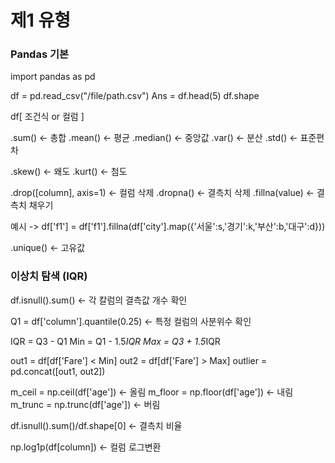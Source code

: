 # 제1 유형

### Pandas 기본

import pandas as pd

df = pd.read_csv("/file/path.csv")
Ans = df.head(5)
df.shape

df[ 조건식 or 컬럼 ]

.sum() <- 총합
.mean() <- 평균
.median() <- 중앙값
.var() <- 분산
.std() <- 표준편차

.skew() <- 왜도
.kurt() <- 첨도 


.drop([column], axis=1) <- 컬럼 삭제
.dropna() <- 결측치 삭제
.fillna(value) <- 결측치 채우기

예시 -> df['f1'] = df['f1'].fillna(df['city'].map({'서울':s,'경기':k,'부산':b,'대구':d}))

.unique() <- 고유값

### 이상치 탐색 (IQR)

df.isnull().sum()  <- 각 칼럼의 결측값 개수 확인

Q1 = df['column'].quantile(0.25)  <- 특정 컬럼의 사분위수 확인

IQR = Q3 - Q1
Min = Q1 - 1.5*IQR
Max = Q3 + 1.5*IQR

out1 = df[df['Fare'] < Min]
out2 = df[df['Fare'] > Max]
outlier = pd.concat([out1, out2])

m_ceil = np.ceil(df['age'])  <- 올림
m_floor = np.floor(df['age'])  <- 내림
m_trunc = np.trunc(df['age'])  <- 버림

df.isnull().sum()/df.shape[0] <- 결측치 비율

np.log1p(df[column]) <- 컬럼 로그변환 



